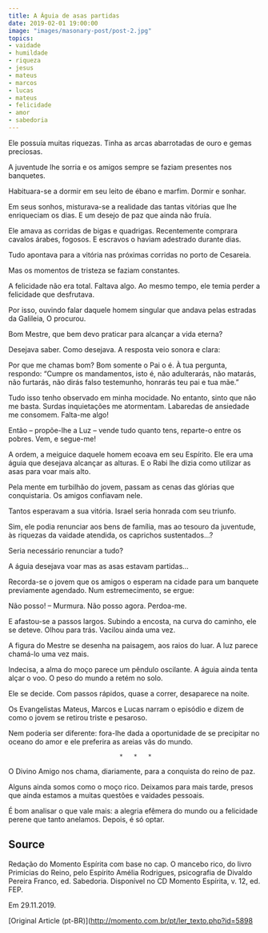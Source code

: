 ```yaml
---
title: A Águia de asas partidas
date: 2019-02-01 19:00:00
image: "images/masonary-post/post-2.jpg"
topics: 
- vaidade
- humildade
- riqueza
- jesus
- mateus
- marcos
- lucas
- mateus
- felicidade
- amor
- sabedoria
---
```


Ele possuía muitas riquezas. Tinha as arcas abarrotadas de ouro e gemas
preciosas.

A juventude lhe sorria e os amigos sempre se faziam presentes nos banquetes.

Habituara-se a dormir em seu leito de ébano e marfim. Dormir e sonhar.

Em seus sonhos, misturava-se a realidade das tantas vitórias que lhe
enriqueciam os dias. E um desejo de paz que ainda não fruía.

Ele amava as corridas de bigas e quadrigas. Recentemente comprara cavalos
árabes, fogosos. E escravos o haviam adestrado durante dias.

Tudo apontava para a vitória nas próximas corridas no porto de Cesareia.

Mas os momentos de tristeza se faziam constantes.

A felicidade não era total. Faltava algo. Ao mesmo tempo, ele temia perder a
felicidade que desfrutava.

Por isso, ouvindo falar daquele homem singular que andava pelas estradas da
Galileia, O procurou.

Bom Mestre, que bem devo praticar para alcançar a vida eterna?

Desejava saber. Como desejava. A resposta veio sonora e clara:

Por que me chamas bom? Bom somente o Pai o é. À tua pergunta, respondo: “Cumpre
os mandamentos, isto é, não adulterarás, não matarás, não furtarás, não dirás
falso testemunho, honrarás teu pai e tua mãe.”

Tudo isso tenho observado em minha mocidade. No entanto, sinto que não me
basta. Surdas inquietações me atormentam. Labaredas de ansiedade me consomem.
Falta-me algo!

Então – propõe-lhe a Luz – vende tudo quanto tens, reparte-o entre os pobres.
Vem, e segue-me!

A ordem, a meiguice daquele homem ecoava em seu Espírito. Ele era uma águia que
desejava alcançar as alturas. E o Rabi lhe dizia como utilizar as asas para
voar mais alto.

Pela mente em turbilhão do jovem, passam as cenas das glórias que conquistaria.
Os amigos confiavam nele.

Tantos esperavam a sua vitória. Israel seria honrada com seu triunfo.

Sim, ele podia renunciar aos bens de família, mas ao tesouro da juventude, às
riquezas da vaidade atendida, os caprichos sustentados...?

Seria necessário renunciar a tudo?

A águia desejava voar mas as asas estavam partidas...

Recorda-se o jovem que os amigos o esperam na cidade para um banquete
previamente agendado. Num estremecimento, se ergue:

Não posso! – Murmura. Não posso agora. Perdoa-me.

E afastou-se a passos largos. Subindo a encosta, na curva do caminho, ele se
deteve. Olhou para trás. Vacilou ainda uma vez.

A figura do Mestre se desenha na paisagem, aos raios do luar. A luz parece
chamá-lo uma vez mais.

Indecisa, a alma do moço parece um pêndulo oscilante. A águia ainda tenta alçar
o voo. O peso do mundo a retém no solo.

Ele se decide. Com passos rápidos, quase a correr, desaparece na noite.

Os Evangelistas Mateus, Marcos e Lucas narram o episódio e dizem de como o
jovem se retirou triste e pesaroso.

Nem poderia ser diferente: fora-lhe dada a oportunidade de se precipitar no
oceano do amor e ele preferira as areias vãs do mundo.

                                   *   *   *

O Divino Amigo nos chama, diariamente, para a conquista do reino de paz.

Alguns ainda somos como o moço rico. Deixamos para mais tarde, presos que ainda
estamos a muitas questões e vaidades pessoais.

É bom analisar o que vale mais: a alegria efêmera do mundo ou a felicidade
perene que tanto anelamos. Depois, é só optar.

## Source
Redação do Momento Espírita com base no cap. O mancebo rico, do livro
Primícias do Reino, pelo Espírito Amélia Rodrigues, psicografia de
Divaldo Pereira Franco, ed. Sabedoria.
Disponível no CD Momento Espírita, v. 12, ed. FEP.

Em 29.11.2019.

[Original Article (pt-BR)](http://momento.com.br/pt/ler_texto.php?id=5898
